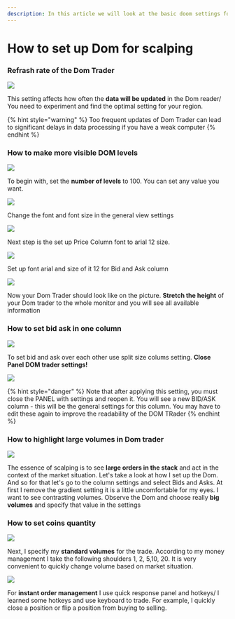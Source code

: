 ```yaml
---
description: In this article we will look at the basic doom settings for scalping
---
```


# How to set up Dom  for scalping

### Refrash rate of the Dom Trader

![](../../.gitbook/assets/image%20%28231%29.png)

This setting affects how often the **data will be updated** in the Dom reader/ You need to experiment and find the optimal setting for your region.

{% hint style="warning" %}
Too frequent updates of Dom Trader can lead to significant delays in data processing if you have a weak computer
{% endhint %}

### How to make more visible DOM levels

![](../../.gitbook/assets/image%20%28232%29.png)

To begin with, set the **number of levels** to 100. You can set any value you want.

![](../../.gitbook/assets/image%20%28235%29.png)

Change the font and font size in the general view settings

![](../../.gitbook/assets/image%20%28240%29.png)

Next step is the set up Price Column font to arial 12 size.

![](../../.gitbook/assets/image%20%28242%29.png)

Set up font arial and size of it 12 for Bid and Ask column

![](../../.gitbook/assets/image%20%28229%29.png)

Now your Dom Trader should look like on the picture. **Stretch the height** of your Dom trader to the whole monitor and you will see all available information

### How to set bid ask in one column

![](../../.gitbook/assets/image%20%28234%29.png)

To set bid and ask over each other use split size colums setting. **Close Panel DOM trader settings!**

![](../../.gitbook/assets/image%20%28244%29.png)

{% hint style="danger" %}
Note that after applying this setting, you must close the PANEL with settings and reopen it. You will see a new BID/ASK column - this will be the general settings for this column. You may have to edit these again to improve the readability of the DOM TRader
{% endhint %}

### How to highlight large volumes in Dom trader

![](../../.gitbook/assets/image%20%28211%29.png)

The essence of scalping is to see **large orders in the stack** and act in the context of the market situation. Let's take a look at how I set up the Dom. And so for that let's go to the column settings and select Bids and Asks. At first I remove the gradient setting it is a little uncomfortable for my eyes.  I want to see contrasting volumes. Observe the Dom and choose really **big volumes** and specify that value in the settings

### How to set coins quantity

![](../../.gitbook/assets/image%20%28212%29.png)

Next, I specify my **standard volumes** for the trade. According to my money management I take the following shoulders 1, 2, 5,10, 20. It is very convenient to quickly change volume based on market situation.

![](../../.gitbook/assets/image%20%28213%29.png)

For **instant order management** I use quick response panel and hotkeys/ I learned some hotkeys and use keyboard to trade. For example, I quickly close a position or flip a position from buying to selling.

